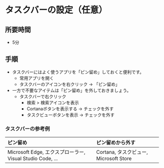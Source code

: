 # タスクバーの設定（任意）

## 所要時間

- 5分

## 手順

- タスクバーにはよく使うアプリを「ピン留め」しておくと便利です。
  - 常用アプリを開く
  - タスクバーのアイコンを右クリック → 「ピン留め」
- 一方で不要なアイテムは「ピン留め」を外しておきましょう。
  - タスクバーで右クリック
    - 検索 > 検索アイコンを表示
    - Cortanaボタンを表示する → チェックを外す
    - タスクビューボタンを表示 → チェックを外す

### タスクバーの参考例

|ピン留め|ピン留めから外す|
|:---|:---|
|Microsoft Edge, エクスプローラー, Visual Studio Code, ...|Cortana, タスクビュー, Microsoft Store|
